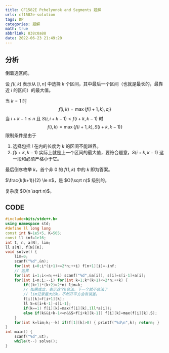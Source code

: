 ```yaml
---
title: CF1582E Pchelyonok and Segments 题解
urls: cf1582e-solution
tags: DP
categories: 题解
math: true
abbrlink: 838c0a88
date: 2022-06-23 21:49:20
---
```


## 分析

倒着选区间。

设 $f(i,k)$ 表示从 $[i,n]$ 中选择 $k$ 个区间，其中最后一个区间（也就是最长的，最靠近 $i$ 的区间）的最大值。

<!--more-->

当 $k=1$ 时
$$
f(i,k) = \max{\{ f(i+1,k),a_i \}}
$$
当 $i+k-1 \le n$ 且 $S(i,i+k-1) < f(i+k,k-1)$ 时
$$
f(i,k) = \max{\{ f(i+1,k),S(i+k,k-1) \}}
$$
限制条件是由于

1. 选择包括 $i$ 在内的长度为 $k$ 的区间不能越界。
2. $f(i+k,k-1)$ 实际上就是上一个区间的最大值，要符合题意，$S(i+k,k-1)$ 这一段和必须严格小于它。

最后倒序枚举 $k$，首个非 0 的 $f(1,k)$ 中的 $k$ 即为答案。

$\frac{k(k+1)}{2} \le n$，是 $O(\sqrt n)$ 级别的。

复杂度 $O(n \sqrt n)$。

## CODE

```cpp
#include<bits/stdc++.h>
using namespace std;
#define ll long long
const int N=1e5+5, K=505;
const ll inf=1e16;
int t, n, a[N], lim;
ll s[N], f[N][K];
void solve() {
	lim=0;
	scanf("%d",&n);
	for(int i=0;i*(i+1)<=2*n;++i) f[n+1][i]=-inf;
    // 边界
	for(int i=1;i<=n;++i) scanf("%d",&a[i]), s[i]=s[i-1]+a[i];
	for(int i=n;i;--i) for(int k=1;k*(k+1)<=2*n;++k) {
		if((k+1)*(k+2)>2*n) lim=k;
        // 如果成立，表示这个k合法，下一个就不合法了
        // lim记录最大的k，不然开平方会有误差。
		f[i][k]=f[i+1][k];
		ll S=s[i+k-1]-s[i-1];
		if(k==1) f[i][k]=max(f[i][k],1ll*a[i]);
		else if(k&&i+k-1<=n&&S<f[i+k][k-1]) f[i][k]=max(f[i][k],S);
	}
	for(int k=lim;k;--k) if(f[1][k]>0) { printf("%d\n",k); return; }
}
int main() {
	scanf("%d",&t);
	while(t--) solve();
}
```
